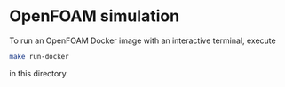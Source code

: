 # OpenFOAM simulation

To run an OpenFOAM Docker image with an interactive terminal, execute

```sh
make run-docker
```

in this directory.
